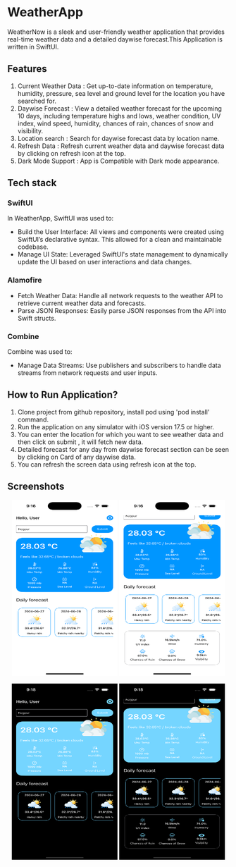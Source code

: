 # WeatherApp
WeatherNow is a sleek and user-friendly weather application that provides real-time weather data and a detailed daywise forecast.This Application is written in SwiftUI.

## Features
1. Current Weather Data : Get up-to-date information on temperature, humidity, pressure, sea level and ground level for the location you have searched for.
2. Daywise Forecast : View a detailed weather forecast for the upcoming 10 days, including temperature highs and lows, weather condition, UV index, wind speed, humidity, chances of rain, chances of snow and visibility.
3. Location search : Search for daywise forecast data by location name.
4. Refresh Data : Refresh current weather data and daywise forecast data by clicking on refresh icon at the top.
5. Dark Mode Support : App is Compatible with Dark mode appearance.

## Tech stack
### SwiftUI
In WeatherApp, SwiftUI was used to:
- Build the User Interface: All views and components were created using SwiftUI’s declarative syntax. This allowed for a clean and maintainable codebase.
- Manage UI State: Leveraged SwiftUI's state management to dynamically update the UI based on user interactions and data changes.

### Alamofire
- Fetch Weather Data: Handle all network requests to the weather API to retrieve current weather data and forecasts.
- Parse JSON Responses: Easily parse JSON responses from the API into Swift structs.

### Combine
Combine was used to:
- Manage Data Streams: Use publishers and subscribers to handle data streams from network requests and user inputs.

## How to Run Application?
1. Clone project from github repository, install pod using 'pod install' command.
2. Run the application on any simulator with iOS version 17.5 or higher.
3. You can enter the location for which you want to see weather data and then click on submit , it will fetch new data.
4. Detailed forecast for any day from daywise forecast section can be seen by clicking on Card of any daywise data.
5. You can refresh the screen data using refresh icon at the top.

## Screenshots

<p align="center">
  <img src="light-mode.png" alt="Screenshot 1" width="240" height = "400">
  <img src="light-mode-detailed.png" alt="Screenshot 2" width="240" height = "400">
</p>
<p align="center">
  <img src="dark-mode.png" alt="Screenshot 1" width="240" height = "400">
  <img src="dark-mode-detailed.png" alt="Screenshot 2" width="240" height = "400">
</p>
